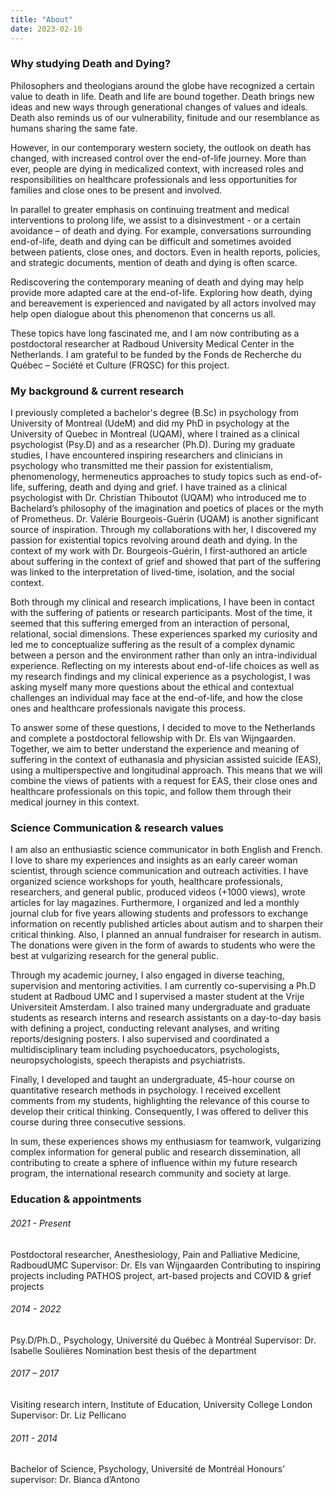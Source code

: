 ```yaml
---
title: "About"
date: 2023-02-10
---
```


### Why studying Death and Dying? 
Philosophers and theologians around the globe have recognized a certain value to death in life. Death and life are bound together. Death brings new ideas and new ways through generational changes of values and ideals. Death also reminds us of our vulnerability, finitude and our resemblance as humans sharing the same fate. 

However, in our contemporary western society, the outlook on death has changed, with increased control over the end-of-life journey. More than ever, people are dying in medicalized context, with increased roles and responsibilities on healthcare professionals and less opportunities for families and close ones to be present and involved. 

In parallel to greater emphasis on continuing treatment and medical interventions to prolong life, we assist to a disinvestment - or a certain avoidance – of death and dying. For example, conversations surrounding end-of-life, death and dying can be difficult and sometimes avoided between patients, close ones, and doctors. Even in health reports, policies, and strategic documents, mention of death and dying is often scarce. 

Rediscovering the contemporary meaning of death and dying may help provide more adapted care at the end-of-life. Exploring how death, dying and bereavement is experienced and navigated by all actors involved may help open dialogue about this phenomenon that concerns us all. 

These topics have long fascinated me, and I am now contributing as a postdoctoral researcher at Radboud University Medical Center in the Netherlands. I am grateful to be funded by the Fonds de Recherche du Québec – Société et Culture (FRQSC) for this project. 

### My background & current research
I previously completed a bachelor's degree (B.Sc) in psychology from University of Montreal (UdeM) and did my PhD in psychology at the University of Quebec in Montreal (UQAM), where I trained as a clinical psychologist (Psy.D) and as a researcher (Ph.D). During my graduate studies, I have encountered inspiring researchers and clinicians in psychology who transmitted me their passion for existentialism, phenomenology, hermeneutics approaches to study topics such as end-of-life, suffering, death and dying and grief. I have trained as a clinical psychologist with Dr. Christian Thiboutot (UQAM) who introduced me to Bachelard’s philosophy of the imagination and poetics of places or the myth of Prometheus. Dr. Valérie Bourgeois-Guérin (UQAM) is another significant source of inspiration. Through my collaborations with her, I discovered my passion for existential topics revolving around death and dying. In the context of my work with Dr. Bourgeois-Guérin, I first-authored an article about suffering in the context of grief and showed that part of the suffering was linked to the interpretation of lived-time, isolation, and the social context. 

Both through my clinical and research implications, I have been in contact with the suffering of patients or research participants. Most of the time, it seemed that this suffering emerged from an interaction of personal, relational, social dimensions. These experiences sparked my curiosity and led me to conceptualize suffering as the result of a complex dynamic between a person and the environment rather than only an intra-individual experience. Reflecting on my interests about end-of-life choices as well as my research findings and my clinical experience as a psychologist, I was asking myself many more questions about the ethical and contextual challenges an individual may face at the end-of-life, and how the close ones and healthcare professionals navigate this process. 

To answer some of these questions, I decided to move to the Netherlands and complete a postdoctoral fellowship with Dr. Els van Wijngaarden. Together, we aim to better understand the experience and meaning of suffering in the context of euthanasia and physician assisted suicide (EAS), using a multiperspective and longitudinal approach. This means that we will combine the views of patients with a request for EAS, their close ones and healthcare professionals on this topic, and follow them through their medical journey in this context. 

### Science Communication & research values
I am also an enthusiastic science communicator in both English and French. I love to share my experiences and insights as an early career woman scientist, through science communication and outreach activities. I have organized science workshops for youth, healthcare professionals, researchers, and general public, produced videos (+1000 views), wrote articles for lay magazines. Furthermore, I organized and led a monthly journal club for five years allowing students and professors to exchange information on recently published articles about autism and to sharpen their critical thinking. Also, I planned an annual fundraiser for research in autism. The donations were given in the form of awards to students who were the best at vulgarizing research for the general public.

Through my academic journey, I also engaged in diverse teaching, supervision and mentoring activities. I am currently co-supervising a Ph.D student at Radboud UMC and I supervised a master student at the Vrije Universiteit Amsterdam. I also trained many undergraduate and graduate students as research interns and research assistants on a day-to-day basis with defining a project, conducting relevant analyses, and writing reports/designing posters. I also supervised and coordinated a multidisciplinary team including psychoeducators, psychologists, neuropsychologists, speech therapists and psychiatrists.

Finally, I developed and taught an undergraduate, 45-hour course on quantitative research methods in psychology. I received excellent comments from my students, highlighting the relevance of this course to develop their critical thinking. Consequently, I was offered to deliver this course during three consecutive sessions. 

In sum, these experiences shows my enthusiasm for teamwork, vulgarizing complex information for general public and research dissemination, all contributing to create a sphere of influence within my future research program, the international research community and society at large.


### Education & appointments
###### 2021 - Present 
Postdoctoral researcher, Anesthesiology, Pain and Palliative Medicine, RadboudUMC Supervisor: Dr. Els van Wijngaarden
Contributing to inspiring projects including PATHOS project, art-based projects and COVID & grief projects

###### 2014 - 2022
Psy.D/Ph.D., Psychology, Université du Québec à Montréal 
Supervisor: Dr. Isabelle Soulières
Nomination best thesis of the department    
                       
###### 2017 – 2017 
Visiting research intern, Institute of Education, University College London Supervisor: Dr. Liz Pellicano

###### 2011 - 2014
Bachelor of Science, Psychology, Université de Montréal 
Honours’ supervisor: Dr. Bianca d’Antono
